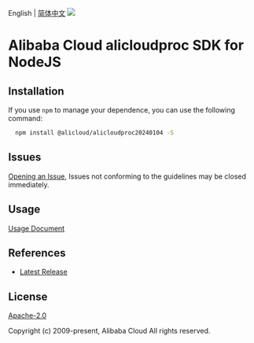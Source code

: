 English | [简体中文](README-CN.md)
![](https://aliyunsdk-pages.alicdn.com/icons/AlibabaCloud.svg)

# Alibaba Cloud alicloudproc SDK for NodeJS

## Installation
If you use `npm` to manage your dependence, you can use the following command:

```sh
  npm install @alicloud/alicloudproc20240104 -S
```

## Issues
[Opening an Issue](https://github.com/aliyun/alibabacloud-typescript-sdk/issues/new), Issues not conforming to the guidelines may be closed immediately.

## Usage
[Usage Document](https://github.com/aliyun/alibabacloud-typescript-sdk/blob/master/docs/Usage-EN.md#quick-examples)

## References
* [Latest Release](https://github.com/aliyun/alibabacloud-typescript-sdk/)

## License
[Apache-2.0](http://www.apache.org/licenses/LICENSE-2.0)

Copyright (c) 2009-present, Alibaba Cloud All rights reserved.
